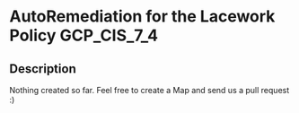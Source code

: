 # AutoRemediation for the Lacework Policy GCP_CIS_7_4

## Description
Nothing created so far. Feel free to create a Map and send us a pull request :)
